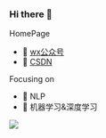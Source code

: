 ### Hi there 👋

HomePage
- :orange_book: [wx公众号]()
- :hammer: [CSDN](https://blog.csdn.net/u010366748)

Focusing on
- :ram: NLP
- :meat_on_bone: 机器学习&深度学习

<img align="left" src="https://github-readme-stats.vercel.app/api?username=qingyujean&show_icons=true&icon_color=CE1D2D&text_color=718096&bg_color=ffffff&hide_title=false" />





<!--
**qingyujean/qingyujean** is a ✨ _special_ ✨ repository because its `README.md` (this file) appears on your GitHub profile.

Here are some ideas to get you started:

- 🔭 I’m currently working on ...
- 🌱 I’m currently learning ...
- 👯 I’m looking to collaborate on ...
- 🤔 I’m looking for help with ...
- 💬 Ask me about ...
- 📫 How to reach me: ...
- 😄 Pronouns: ...
- ⚡ Fun fact: ...
-->
